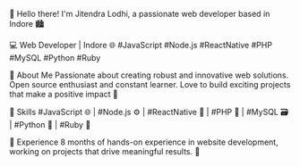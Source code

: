 👋 Hello there! I'm Jitendra Lodhi, a passionate web developer based in Indore 🏙️

💻 Web Developer | Indore
🌐 #JavaScript #Node.js #ReactNative #PHP #MySQL #Python #Ruby

🚀 About Me
Passionate about creating robust and innovative web solutions. Open source enthusiast and constant learner. Love to build exciting projects that make a positive impact 🌟

🔧 Skills
#JavaScript 🌐 | #Node.js ⚙️ | #ReactNative 📱 | #PHP 🐘 | #MySQL 🗃️ | #Python 🐍 | #Ruby 💎

💼 Experience
8 months of hands-on experience in website development, working on projects that drive meaningful results. 📆

